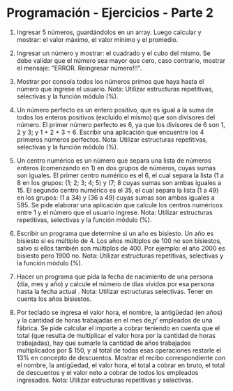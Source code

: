 # Programación - Ejercicios - Parte 2
 
1. Ingresar 5 números, guardándolos en un array. Luego calcular y mostrar: el valor máximo, el valor mínimo y el promedio.

2. Ingresar un número y mostrar: el cuadrado y el cubo del mismo. Se
debe validar que el número sea mayor que cero, caso contrario,
mostrar el mensaje: "ERROR. Reingresar número!!!".

3. Mostrar por consola todos los números primos que haya hasta el
número que ingrese el usuario.
Nota: Utilizar estructuras repetitivas, selectivas y la función
módulo (%).

4. Un número perfecto es un entero positivo, que es igual a la suma
de todos los enteros positivos (excluido el mismo) que son
divisores del número.
El primer número perfecto es 6, ya que los divisores de 6 son 1, 2 y 3; y 1 + 2 + 3 = 6.
Escribir una aplicación que encuentre los 4 primeros números
perfectos.
Nota: Utilizar estructuras repetitivas, selectivas y la función
módulo (%).

5. Un centro numérico es un número que separa una lista de números
enteros (comenzando en 1) en dos grupos de números, cuyas sumas
son iguales.
El primer centro numérico es el 6, el cual separa la lista (1 a
8 en los grupos: (1; 2; 3; 4; 5) y (7; 8 cuyas sumas son ambas
iguales a 15. El segundo centro numérico es el 35, el cual separa
la lista (1 a 49) en los grupos: (1 a 34) y (36 a 49) cuyas sumas
son ambas iguales a 595.
Se pide elaborar una aplicación que calcule los centros numéricos
entre 1 y el número que el usuario ingrese.
Nota: Utilizar estructuras repetitivas, selectivas y la función
módulo (%).

6. Escribir un programa que determine si un año es bisiesto.
Un año es bisiesto si es múltiplo de 4. Los años múltiplos de 100
no son bisiestos, salvo si ellos también son múltiplos de 400.
Por ejemplo: el año 2000 es bisiesto pero 1900 no.
Nota: Utilizar estructuras repetitivas, selectivas y la función
módulo (%).

7. Hacer un programa que pida la fecha de nacimiento de
una persona (día, mes y año) y calcule el número de días vividos
por esa persona hasta la fecha actual .
Nota: Utilizar estructuras selectivas. Tener en cuenta los años
bisiestos.

8. Por teclado se ingresa el valor hora, el nombre, la antigüedad
(en años) y la cantidad de horas trabajadas en el mes de ̳n‘
empleados de una fábrica.
Se pide calcular el importe a cobrar teniendo en cuenta que el
total (que resulta de multiplicar el valor hora por la cantidad
de horas trabajadas), hay que sumarle la cantidad de años
trabajados multiplicados por $ 150, y al total de todas esas
operaciones restarle el 13% en concepto de descuentos.
Mostrar el recibo correspondiente con el nombre, la antigüedad,
el valor hora, el total a cobrar en bruto, el total de descuentos
y el valor neto a cobrar de todos los empleados ingresados.
Nota: Utilizar estructuras repetitivas y selectivas.